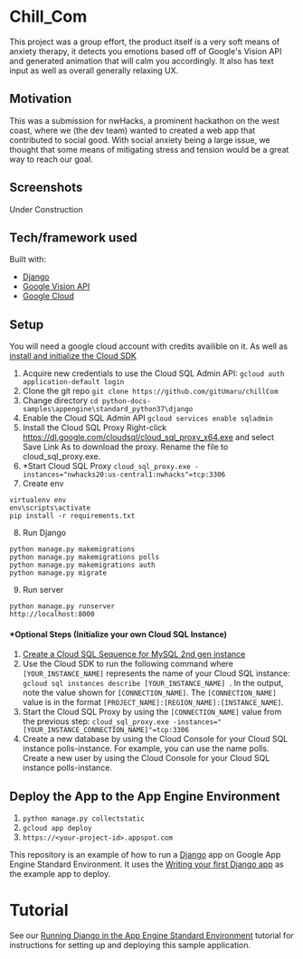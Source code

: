 # Chill_Com

This project was a group effort, the product itself is a very soft means of anxiety therapy, it detects you emotions based off of Google's Vision API and generated animation that will calm you accordingly. It also has text input as well as overall generally relaxing UX.

## Motivation
This was a submission for nwHacks, a prominent hackathon on the west coast, where we (the dev team) wanted to created a web app that contributed to social good. With social anxiety being a large issue, we thought that some means of mitigating stress and tension would be a great way to reach our goal.
 
## Screenshots
Under Construction

## Tech/framework used
Built with:
- [Django](https://www.djangoproject.com/)
- [Google Vision API](https://cloud.google.com/vision/docs/)
- [Google Cloud](https://cloud.google.com/)


## Setup
You will need a google cloud account with credits availible on it. As well as [install and initialize the Cloud SDK](https://cloud.google.com/sdk/docs/)
1. Acquire new credentials to use the Cloud SQL Admin API:
```gcloud auth application-default login```
2. Clone the git repo
```git clone https://github.com/gitUmaru/chillCom```
3. Change directory
```cd python-docs-samples\appengine\standard_python37\django```
4. Enable the Cloud SQL Admin API
```gcloud services enable sqladmin```
5. Install the Cloud SQL Proxy
Right-click https://dl.google.com/cloudsql/cloud_sql_proxy_x64.exe and select Save Link As to download the proxy. Rename the file to cloud_sql_proxy.exe.
6. *Start Cloud SQL Proxy
```cloud_sql_proxy.exe -instances="nwhacks20:us-central1:nwhacks"=tcp:3306```
7. Create env
```
virtualenv env
env\scripts\activate
pip install -r requirements.txt
```
8. Run Django
```
python manage.py makemigrations
python manage.py makemigrations polls
python manage.py makemigrations auth
python manage.py migrate
```
9. Run server
```
python manage.py runserver
http://localhost:8000
```
#### *Optional Steps (Initialize your own Cloud SQL Instance)
1. [Create a Cloud SQL Sequence for MySQL 2nd gen instance](https://cloud.google.com/sql/docs/mysql/create-instance)
2. Use the Cloud SDK to run the following command where ```[YOUR_INSTANCE_NAME]``` represents the name of your Cloud SQL instance:
```gcloud sql instances describe [YOUR_INSTANCE_NAME] ```. In the output, note the value shown for ```[CONNECTION_NAME]```. The ```[CONNECTION_NAME]``` value is in the format ```[PROJECT_NAME]:[REGION_NAME]:[INSTANCE_NAME]```.
3. Start the Cloud SQL Proxy by using the ```[CONNECTION_NAME]``` value from the previous step:
```cloud_sql_proxy.exe -instances="[YOUR_INSTANCE_CONNECTION_NAME]"=tcp:3306```
4. Create a new database by using the Cloud Console for your Cloud SQL instance polls-instance. For example, you can use the name polls. Create a new user by using the Cloud Console for your Cloud SQL instance polls-instance.

## Deploy the App to the App Engine Environment
1. ```python manage.py collectstatic```
2. ```gcloud app deploy```
3. ```https://<your-project-id>.appspot.com```




[shell_img]: http://gstatic.com/cloudssh/images/open-btn.png
[shell_link]: https://console.cloud.google.com/cloudshell/open?git_repo=https://github.com/GoogleCloudPlatform/python-docs-samples&page=editor&open_in_editor=appengine/standard_python37/django/README.md

This repository is an example of how to run a [Django](https://www.djangoproject.com/) 
app on Google App Engine Standard Environment. It uses the 
[Writing your first Django app](https://docs.djangoproject.com/en/2.1/intro/tutorial01/) as the 
example app to deploy.


# Tutorial
See our [Running Django in the App Engine Standard Environment](https://cloud.google.com/python/django/appengine) tutorial for instructions for setting up and deploying this sample application.
